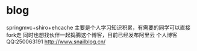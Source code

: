 # blog
springmvc+shiro+ehcache
主要是个人学习知识积累，有需要的同学可以直接fork走
同时也想找伙伴一起捣腾这个博客，目前已经发布阿里云
个人博客 
QQ:250063191
http://www.snailblog.cn/
